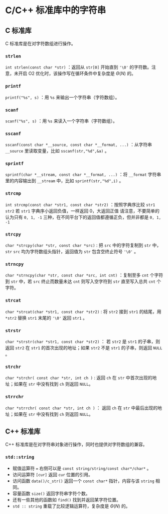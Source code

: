 # C/C++ 标准库中的字符串

## C 标准库

C 标准库是在对字符数组进行操作。

###  `strlen` 

 `int strlen(const char *str)` ：返回从 `str[0]` 开始直到 `'\0'` 的字符数。注意，未开启 O2 优化时，该操作写在循环条件中复杂度是 $\Theta(N)$ 的。

###  `printf` 

 `printf("%s", s)` ：用 `%s` 来输出一个字符串（字符数组）。

###  `scanf` 

 `scanf("%s", s)` ：用 `%s` 来读入一个字符串（字符数组）。

###  `sscanf` 

 `sscanf(const char *__source, const char *__format, ...)` ：从字符串 `__source` 里读取变量，比如 `sscanf(str,"%d",&a)` 。

###  `sprintf` 

 `sprintf(char *__stream, const char *__format, ...)` ：将 `__format` 字符串里的内容输出到 `__stream` 中，比如 `sprintf(str,"%d",i)` 。

###  `strcmp` 

 `int strcmp(const char *str1, const char *str2)` ：按照字典序比较 `str1 str2` 若 `str1` 字典序小返回负值，一样返回 0，大返回正值 请注意，不要简单的认为只有 `0, 1, -1` 三种，在不同平台下的返回值都遵循正负，但并非都是 `0, 1, -1` 

###  `strcpy` 

 `char *strcpy(char *str, const char *src)` : 把 `src` 中的字符复制到 `str` 中， `str`  `src` 均为字符数组头指针，返回值为 `str` 包含空终止符号 `'\0'` 。

###  `strncpy` 

 `char *strncpy(char *str, const char *src, int cnt)` ：复制至多 `cnt` 个字符到 `str` 中，若 `src` 终止而数量未达 `cnt` 则写入空字符到 `str` 直至写入总共 `cnt` 个字符。

###  `strcat` 

 `char *strcat(char *str1, const char *str2)` : 将 `str2` 接到 `str1` 的结尾，用 `*str2` 替换 `str1` 末尾的 `'\0'` 返回 `str1` 。

###  `strstr` 

`char *strstr(char *str1, const char *str2)` ： 若 `str2` 是 `str1` 的子串，则返回 `str2` 在 `str1` 的首次出现的地址；如果 `str2` 不是 `str1` 的子串，则返回 `NULL` 。

###  `strchr` 

`char *strchr( const char *str, int ch )` : 返回 `ch` 在 `str` 中首次出现的地址；如果在 `str` 中没有找到 `ch` 则返回 `NULL`。

###  `strrchr` 

`char *strrchr( const char *str, int ch )` ： 返回 `ch` 在 `str` 中最后出现的地址；如果在 `str` 中没有找到 `ch` 则返回 `NULL`。

## C++ 标准库

C++ 标准库是在对字符串对象进行操作，同时也提供对字符数组的兼容。

###  `std::string` 

-   赋值运算符 `=` 右侧可以是 `const string/string/const char*/char*` 。
-   访问运算符 `[cur]` 返回 `cur` 位置的引用。
-   访问函数 `data()/c_str()` 返回一个 `const char*` 指针，内容与该 `string` 相同。
-   容量函数 `size()` 返回字符串字符个数。
-   还有一些其他的函数如 `find()` 找到并返回某字符位置。
-    `std :: string` 重载了比较逻辑运算符，复杂度是 $\Theta(N)$ 的。

